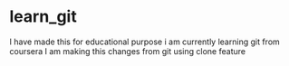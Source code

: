 # learn_git
I have made this for educational purpose i am currently learning git from coursera
I am making this changes from git using clone feature

